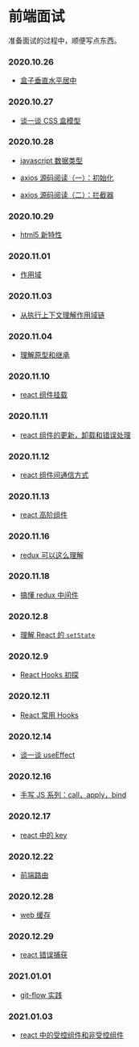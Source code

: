 <!--
 * @Author: tkiddo
 * @Date: 2020-11-02 08:43:42
 * @LastEditors: tkiddo
 * @LastEditTime: 2021-01-03 20:19:36
 * @Description:
-->

# 前端面试

准备面试的过程中，顺便写点东西。

### 2020.10.26

- [盒子垂直水平居中](https://github.com/tkiddo/front-end-interview/blob/main/docs/box-center.md)

### 2020.10.27

- [谈一谈 CSS 盒模型](https://github.com/tkiddo/front-end-interview/blob/main/docs/box-model.md)

### 2020.10.28

- [javascript 数据类型](https://github.com/tkiddo/front-end-interview/blob/main/docs/js-datatype.md)

- [axios 源码阅读（一）：初始化](https://github.com/tkiddo/front-end-interview/blob/main/docs/axios-init.md)

- [axios 源码阅读（二）：拦截器](https://github.com/tkiddo/front-end-interview/blob/main/docs/axios-interceptor.md)

### 2020.10.29

- [html5 新特性](https://github.com/tkiddo/front-end-interview/blob/main/docs/html5-new.md)

### 2020.11.01

- [作用域](https://github.com/tkiddo/front-end-interview/blob/main/docs/scope.md)

### 2020.11.03

- [从执行上下文理解作用域链](https://github.com/tkiddo/front-end-interview/blob/main/docs/scope-chain.md)

### 2020.11.04

- [理解原型和继承](https://github.com/tkiddo/front-end-interview/blob/main/docs/prototype-inheritance.md)

### 2020.11.10

- [react 组件挂载](https://github.com/tkiddo/front-end-interview/blob/main/docs/react-component-mounting.md)

### 2020.11.11

- [react 组件的更新，卸载和错误处理](https://github.com/tkiddo/front-end-interview/blob/main/docs/react-component-update-unmount-error.md)

### 2020.11.12

- [react 组件间通信方式](https://github.com/tkiddo/front-end-interview/blob/main/docs/react-component-communation.md)

### 2020.11.13

- [react 高阶组件](https://github.com/tkiddo/front-end-interview/blob/main/docs/react-HOC.md)

### 2020.11.16

- [redux 可以这么理解](https://github.com/tkiddo/front-end-interview/blob/main/docs/redux-simple-understanding.md)

### 2020.11.18

- [搞懂 redux 中间件](https://github.com/tkiddo/front-end-interview/blob/main/docs/redux-middleware.md)

### 2020.12.8

- [理解 React 的 `setState`](https://github.com/tkiddo/front-end-interview/blob/main/docs/react-setState.md)

### 2020.12.9

- [React Hooks 初探](https://github.com/tkiddo/front-end-interview/blob/main/docs/react-hooks-primer.md)

### 2020.12.11

- [React 常用 Hooks](https://github.com/tkiddo/front-end-interview/blob/main/docs/react-common-hooks.md)

### 2020.12.14

- [谈一谈 useEffect](https://github.com/tkiddo/front-end-interview/blob/main/docs/react-useEffect.md)

### 2020.12.16

- [手写 JS 系列：call，apply，bind](https://github.com/tkiddo/front-end-interview/blob/main/docs/call-apply-bind.md)

### 2020.12.17

- [react 中的 key](https://github.com/tkiddo/front-end-interview/blob/main/docs/react-key.md)

### 2020.12.22

- [前端路由](https://github.com/tkiddo/front-end-interview/blob/main/docs/router.md)

### 2020.12.28

- [web 缓存](https://github.com/tkiddo/front-end-interview/blob/main/docs/web-cache.md)

### 2020.12.29

- [react 错误捕获](https://github.com/tkiddo/front-end-interview/blob/main/docs/react-error.md)

### 2021.01.01

- [git-flow 实践](https://github.com/tkiddo/front-end-interview/blob/main/docs/git-flow.md)

### 2021.01.03

- [react 中的受控组件和非受控组件](https://github.com/tkiddo/front-end-interview/blob/main/docs/react-control.md)
